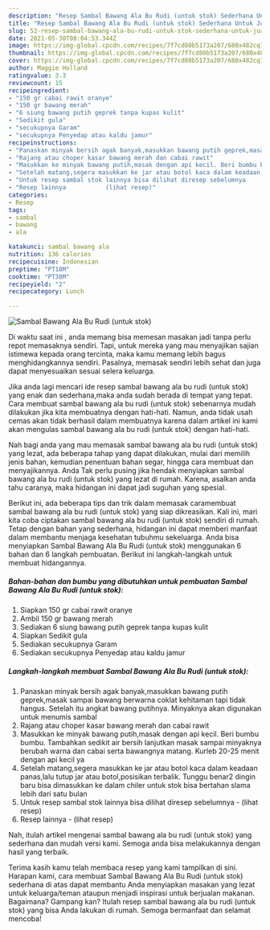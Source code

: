 ```yaml
---
description: "Resep Sambal Bawang Ala Bu Rudi (untuk stok) Sederhana Untuk Jualan"
title: "Resep Sambal Bawang Ala Bu Rudi (untuk stok) Sederhana Untuk Jualan"
slug: 52-resep-sambal-bawang-ala-bu-rudi-untuk-stok-sederhana-untuk-jualan
date: 2021-05-30T08:04:53.344Z
image: https://img-global.cpcdn.com/recipes/7f7cd80b5173a207/680x482cq70/sambal-bawang-ala-bu-rudi-untuk-stok-foto-resep-utama.jpg
thumbnail: https://img-global.cpcdn.com/recipes/7f7cd80b5173a207/680x482cq70/sambal-bawang-ala-bu-rudi-untuk-stok-foto-resep-utama.jpg
cover: https://img-global.cpcdn.com/recipes/7f7cd80b5173a207/680x482cq70/sambal-bawang-ala-bu-rudi-untuk-stok-foto-resep-utama.jpg
author: Maggie Holland
ratingvalue: 3.3
reviewcount: 15
recipeingredient:
- "150 gr cabai rawit oranye"
- "150 gr bawang merah"
- "6 siung bawang putih geprek tanpa kupas kulit"
- "Sedikit gula"
- "secukupnya Garam"
- "secukupnya Penyedap atau kaldu jamur"
recipeinstructions:
- "Panaskan minyak bersih agak banyak,masukkan bawang putih geprek,masak sampai bawang berwarna coklat kehitaman tapi tidak hangus. Setelah itu angkat bawang putihnya. Minyaknya akan digunakan untuk menumis sambal"
- "Rajang atau choper kasar bawang merah dan cabai rawit"
- "Masukkan ke minyak bawang putih,masak dengan api kecil. Beri bumbu bumbu. Tambahkan sedikit air bersih lanjutkan masak sampai minyaknya berubah warna dan cabai serta bawangnya matang. Kurleb 20-25 menit dengan api kecil ya"
- "Setelah matang,segera masukkan ke jar atau botol kaca dalam keadaan panas,lalu tutup jar atau botol,posisikan terbalik. Tunggu benar2 dingin baru bisa dimasukkan ke dalam chiler untuk stok bisa bertahan slama lebih dari satu bulan"
- "Untuk resep sambal stok lainnya bisa dilihat diresep sebelumnya           (lihat resep)"
- "Resep lainnya           (lihat resep)"
categories:
- Resep
tags:
- sambal
- bawang
- ala

katakunci: sambal bawang ala 
nutrition: 136 calories
recipecuisine: Indonesian
preptime: "PT18M"
cooktime: "PT38M"
recipeyield: "2"
recipecategory: Lunch

---
```



![Sambal Bawang Ala Bu Rudi (untuk stok)](https://img-global.cpcdn.com/recipes/7f7cd80b5173a207/680x482cq70/sambal-bawang-ala-bu-rudi-untuk-stok-foto-resep-utama.jpg)

Di waktu  saat ini , anda memang bisa memesan masakan jadi tanpa perlu repot memasaknya sendiri. Tapi, untuk mereka yang mau menyajikan sajian istimewa kepada orang tercinta, maka kamu memang lebih bagus menghidangkannya sendiri. Pasalnya, memasak sendiri lebih sehat dan juga dapat menyesuaikan sesuai selera keluarga.

Jika anda lagi mencari ide resep sambal bawang ala bu rudi (untuk stok) yang enak dan sederhana,maka anda sudah berada di tempat yang tepat. Cara membuat sambal bawang ala bu rudi (untuk stok)  sebenarnya mudah dilakukan jika kita membuatnya dengan hati-hati. Namun, anda tidak usah cemas akan tidak berhasil dalam membuatnya 
karena dalam artikel ini kami akan mengulas sambal bawang ala bu rudi (untuk stok) dengan hati-hati.  



Nah bagi anda yang mau memasak sambal bawang ala bu rudi (untuk stok) yang lezat, ada beberapa tahap yang dapat dilakukan, mulai dari memilih jenis bahan, kemudian penentuan bahan segar, hingga cara membuat dan menyajikannya. Anda Tak perlu pusing jika hendak menyiapkan sambal bawang ala bu rudi (untuk stok) yang lezat di rumah. Karena, asalkan anda  tahu caranya, maka hidangan ini dapat jadi suguhan yang spesial.

Berikut ini, ada beberapa tips dan trik dalam memasak caramembuat sambal bawang ala bu rudi (untuk stok) yang siap dikreasikan. Kali ini, mari kita coba ciptakan sambal bawang ala bu rudi (untuk stok) sendiri di rumah. Tetap dengan bahan yang sederhana, hidangan ini dapat memberi manfaat dalam membantu menjaga kesehatan tubuhmu sekeluarga. Anda bisa menyiapkan Sambal Bawang Ala Bu Rudi (untuk stok) menggunakan 6 bahan dan 6 langkah pembuatan. Berikut ini langkah-langkah untuk membuat hidangannya.

<!--inarticleads1-->

##### Bahan-bahan dan bumbu yang dibutuhkan untuk pembuatan Sambal Bawang Ala Bu Rudi (untuk stok):

1. Siapkan 150 gr cabai rawit oranye
1. Ambil 150 gr bawang merah
1. Sediakan 6 siung bawang putih geprek tanpa kupas kulit
1. Siapkan Sedikit gula
1. Sediakan secukupnya Garam
1. Sediakan secukupnya Penyedap atau kaldu jamur




<!--inarticleads2-->

##### Langkah-langkah membuat Sambal Bawang Ala Bu Rudi (untuk stok):

1. Panaskan minyak bersih agak banyak,masukkan bawang putih geprek,masak sampai bawang berwarna coklat kehitaman tapi tidak hangus. Setelah itu angkat bawang putihnya. Minyaknya akan digunakan untuk menumis sambal
1. Rajang atau choper kasar bawang merah dan cabai rawit
1. Masukkan ke minyak bawang putih,masak dengan api kecil. Beri bumbu bumbu. Tambahkan sedikit air bersih lanjutkan masak sampai minyaknya berubah warna dan cabai serta bawangnya matang. Kurleb 20-25 menit dengan api kecil ya
1. Setelah matang,segera masukkan ke jar atau botol kaca dalam keadaan panas,lalu tutup jar atau botol,posisikan terbalik. Tunggu benar2 dingin baru bisa dimasukkan ke dalam chiler untuk stok bisa bertahan slama lebih dari satu bulan
1. Untuk resep sambal stok lainnya bisa dilihat diresep sebelumnya -           (lihat resep)
1. Resep lainnya -           (lihat resep)




Nah, itulah artikel mengenai  sambal bawang ala bu rudi (untuk stok)  yang sederhana dan mudah versi kami. Semoga anda bisa melakukannya dengan hasil yang terbaik. 

Terima kasih kamu telah membaca resep yang kami tampilkan di sini. Harapan kami, cara membuat  Sambal Bawang Ala Bu Rudi (untuk stok) sederhana di atas dapat membantu Anda menyiapkan masakan yang lezat untuk keluarga/teman ataupun menjadi inspirasi untuk berjualan makanan. Bagaimana? Gampang kan? Itulah resep sambal bawang ala bu rudi (untuk stok) yang bisa Anda lakukan di rumah. Semoga bermanfaat dan selamat mencoba!

